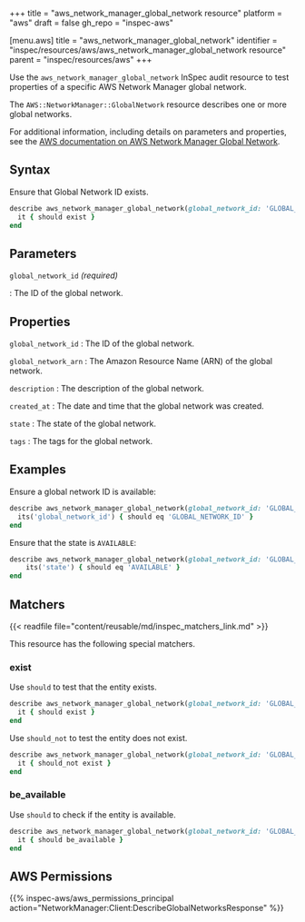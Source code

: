 +++
title = "aws_network_manager_global_network resource"
platform = "aws"
draft = false
gh_repo = "inspec-aws"

[menu.aws]
title = "aws_network_manager_global_network"
identifier = "inspec/resources/aws/aws_network_manager_global_network resource"
parent = "inspec/resources/aws"
+++

Use the `aws_network_manager_global_network` InSpec audit resource to test properties of a specific AWS Network Manager global network.

The `AWS::NetworkManager::GlobalNetwork` resource describes one or more global networks.

For additional information, including details on parameters and properties, see the [AWS documentation on AWS Network Manager Global Network](https://docs.aws.amazon.com/AWSCloudFormation/latest/UserGuide/aws-resource-networkmanager-globalnetwork.html).

## Syntax

Ensure that Global Network ID exists.

```ruby
describe aws_network_manager_global_network(global_network_id: 'GLOBAL_NETWORK_ID') do
  it { should exist }
end
```

## Parameters

`global_network_id` _(required)_

: The ID of the global network.

## Properties

`global_network_id`
: The ID of the global network.

`global_network_arn`
: The Amazon Resource Name (ARN) of the global network.

`description`
: The description of the global network.

`created_at`
: The date and time that the global network was created.

`state`
: The state of the global network.

`tags`
: The tags for the global network.

## Examples

Ensure a global network ID is available:

```ruby
describe aws_network_manager_global_network(global_network_id: 'GLOBAL_NETWORK_ID') do
  its('global_network_id') { should eq 'GLOBAL_NETWORK_ID' }
end
```

Ensure that the state is `AVAILABLE`:

```ruby
describe aws_network_manager_global_network(global_network_id: 'GLOBAL_NETWORK_ID') do
    its('state') { should eq 'AVAILABLE' }
end
```

## Matchers

{{< readfile file="content/reusable/md/inspec_matchers_link.md" >}}

This resource has the following special matchers.

### exist

Use `should` to test that the entity exists.

```ruby
describe aws_network_manager_global_network(global_network_id: 'GLOBAL_NETWORK_ID') do
  it { should exist }
end
```

Use `should_not` to test the entity does not exist.

```ruby
describe aws_network_manager_global_network(global_network_id: 'GLOBAL_NETWORK_ID') do
  it { should_not exist }
end
```

### be_available

Use `should` to check if the entity is available.

```ruby
describe aws_network_manager_global_network(global_network_id: 'GLOBAL_NETWORK_ID') do
  it { should be_available }
end
```

## AWS Permissions

{{% inspec-aws/aws_permissions_principal action="NetworkManager:Client:DescribeGlobalNetworksResponse" %}}
